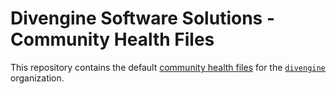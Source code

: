 # Divengine Software Solutions - Community Health Files

This repository contains the default [community health files](https://help.github.com/en/github/building-a-strong-community/creating-a-default-community-health-file) for the [`divengine`](https://github.com/divengine) organization.
